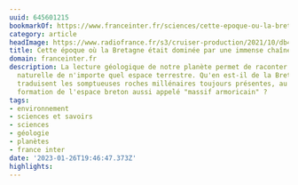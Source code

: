 ```yaml
---
uuid: 645601215
bookmarkOf: https://www.franceinter.fr/sciences/cette-epoque-ou-la-bretagne-etait-dominee-par-une-immense-chaine-de-montagnes
category: article
headImage: https://www.radiofrance.fr/s3/cruiser-production/2021/10/db43b10c-2079-4096-acbc-c2c38662647f/1200x680_alpes-sud-nouvelle-zelande.jpg
title: Cette époque où la Bretagne était dominée par une immense chaîne de montagnes
domain: franceinter.fr
description: La lecture géologique de notre planète permet de raconter l'histoire
  naturelle de n'importe quel espace terrestre. Qu'en est-il de la Bretagne ? Que
  traduisent les somptueuses roches millénaires toujours présentes, au regard de la
  formation de l'espace breton aussi appelé "massif armoricain" ?
tags:
- environnement
- sciences et savoirs
- sciences
- géologie
- planètes
- france inter
date: '2023-01-26T19:46:47.373Z'
highlights:
---
```



